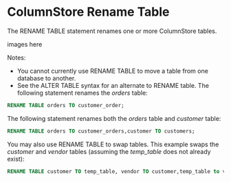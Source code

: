 # ColumnStore Rename Table

The RENAME TABLE statement renames one or more ColumnStore tables.

images here

Notes:

- You cannot currently use RENAME TABLE to move a table from one database to another.
- See the ALTER TABLE syntax for an alternate to RENAME table. The following statement renames the <em>orders</em> table:

```sql
RENAME TABLE orders TO customer_order;
```

The following statement renames both the <em>orders</em> table and <em>customer</em> table:

```sql
RENAME TABLE orders TO customer_orders,customer TO customers;
```

You may also use RENAME TABLE to swap tables. This example swaps the <em>customer</em> and <em>vendor</em> tables (assuming the <em>temp_table</em>
does not already exist):

```sql
RENAME TABLE customer TO temp_table, vendor TO customer,temp_table to vendor;
```